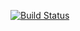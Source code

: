 [![Build Status](http://localhost:8888/buildStatus/icon?job=Jenkins-advanced-LinkedIn%2Fpi-challenge)](http://localhost:8888/job/Jenkins-advanced-LinkedIn/job/pi-challenge/)
